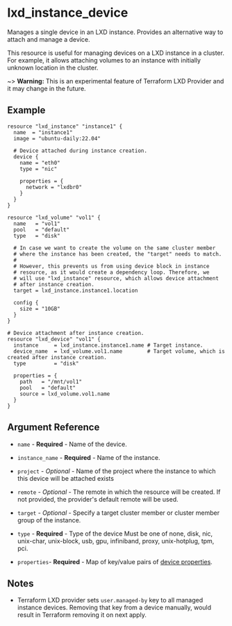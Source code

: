 # lxd_instance_device

Manages a single device in an LXD instance. Provides an alternative way to attach
and manage a device.

This resource is useful for managing devices on a LXD instance in a cluster.
For example, it allows attaching volumes to an instance with initially unknown
location in the cluster.

~> **Warning:** This is an experimental feature of Terraform LXD Provider and it may
   change in the future.

## Example

```hcl
resource "lxd_instance" "instance1" {
  name  = "instance1"
  image = "ubuntu-daily:22.04"

  # Device attached during instance creation.
  device {
    name = "eth0"
    type = "nic"

    properties = {
      network = "lxdbr0"
    }
  }
}

resource "lxd_volume" "vol1" {
  name   = "vol1"
  pool   = "default"
  type   = "disk"

  # In case we want to create the volume on the same cluster member
  # where the instance has been created, the "target" needs to match.
  #
  # However, this prevents us from using device block in instance
  # resource, as it would create a dependency loop. Therefore, we
  # will use "lxd_instance" resource, which allows device attachment
  # after instance creation.
  target = lxd_instance.instance1.location

  config {
    size = "10GB"
  }
}

# Device attachment after instance creation.
resource "lxd_device" "vol1" {
  instance     = lxd_instance.instance1.name # Target instance.
  device_name  = lxd_volume.vol1.name        # Target volume, which is created after instance creation.
  type         = "disk"

  properties = {
    path   = "/mnt/vol1"
    pool   = "default"
    source = lxd_volume.vol1.name
  }
}
```

## Argument Reference

* `name` - **Required** - Name of the device.

* `instance_name` - **Required** - Name of the instance.

* `project` - *Optional* - Name of the project where the instance to which this device will be attached exists

* `remote` - *Optional* - The remote in which the resource will be created. If
	not provided, the provider's default remote will be used.

* `target` - *Optional* - Specify a target cluster member or cluster member group of the instance.

* `type` - **Required** - Type of the device Must be one of none, disk, nic,
	unix-char, unix-block, usb, gpu, infiniband, proxy, unix-hotplug, tpm, pci.

* `properties`- **Required** - Map of key/value pairs of
	[device properties](https://documentation.ubuntu.com/lxd/latest/reference/devices/).

## Notes

* Terraform LXD provider sets `user.managed-by` key to all managed instance devices.
  Removing that key from a device manually, would result in Terraform removing it on next apply.

